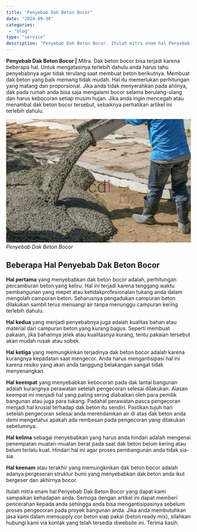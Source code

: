 ```yaml
---
title: "Penyebab Dak Beton Bocor"
date: "2024-09-30"
categories:
 - "blog"
type: "service"
description: "Penyebab Dak Beton Bocor. Itulah mitra enam hal Penyebab Dak Beton Bocor yang dapat kami sampaikan kehadapan anda. Semoga dengan artikel ini dapat memberi pe..."
---
```


**Penyebab Dak Beton Bocor |** Mitra. Dak beton bocor bisa terjadi karena beberapa hal. Untuk mengatasinya terlebih dahulu anda harus tahu penyebabnya agar tidak terulang saat membuat beton berikutnya. Membuat dak beton yang baik memang tidak mudah. Hal itu memerlukan perhitungan yang matang dan proporsional. Jika anda tidak menyerahkan pada ahlinya, dak pada rumah anda bisa saja mengalami bocor selama berulang-ulang dan harus kebocoran setiap musim hujan. Jika anda ingin mencegah atau menambal dak beton bocor tersebut, sebaiknya perhatikan artikel ini terlebih dahulu.

![Inilah Penyebab dak beton bocor](/images/blog/cor-beton-yang-baik.jpg)
*Penyebab Dak Beton Bocor*

 ## Beberapa Hal Penyebab Dak Beton Bocor

**Hal pertama** yang menyebabkan dak beton bocor adalah, perhitungan percamburan beton yang keliru. Hal ini terjadi karena tenggang waktu pembangunan yang mepet atau ketidakprofesionalan tukang anda dalam mengolah campuran beton. Seharusnya pengadukan campuran beton dilakukan sambil terus menuangi air tanpa menunggu campuran kering terlebih dahulu.

**Hal kedua** yang menjadi penyebabnya juga adalah kualitas bahan atau material dari campuran beton yang kurang bagus. Seperti membuat pakaian, jika bahannya jelek atau kualitasnya kurang, tentu pakaian tersebut akan mudah rusak atau sobek.

**Hal ketiga** yang memungkinkan terjadinya dak beton bocor adalah karena kurangnya kepadatan saat mengecor. Anda harus mengantisipasi hal ini karena resiko yang akan anda tanggung belakangan sangat tidak menyenangkan.

**Hal keempat** yang menyebabkan kebocoran pada dak lantai bangunan adalah kurangnya perawatan setelah pengecoran selesai dilakukan. Alasan keempat ini menjadi hal yang paling sering diabaikan oleh para pemilik bangunan atau juga para tukang. Padahal perawatan pasca pengecoran menjadi hal krusial terhadap dak beton itu sendiri. Pastikan tujuh hari setelah pengecoran selesai anda merendamkan air di atas dak beton anda demi mengetahui apakah ada rembesan pada pengecoran yang dilakukan sebelumnya.

**Hal kelima** sebagai menyebabkan yang harus anda hindari adalah mengenai penempatan muatan-muatan berat pada saat dak beton belum kering atau belum terlalu kuat. Hindari hal ini agar proses pembangunan anda tidak sia-sia.

**Hal keenam** atau terakhir yang memungkinkan dak beton bocor adalah adanya pergeseran struktur bumi yang menyebabkan dak beton anda ikut bergeser dan akhirnya bocor.

Itulah mitra enam hal Penyebab Dak Beton Bocor yang dapat kami sampaikan kehadapan anda. Semoga dengan artikel ini dapat memberi pencerahan kepada anda sehingga anda bisa mengantisipasinya sebelum proses pengecoran pada proyek bangunan anda. Jika anda membutuhkan jasa kami dalam mensupply cor beton siap pakai (beton ready mix), silahkan hubungi kami via kontak yang telah tersedia diwebsite ini. Terima kasih.

